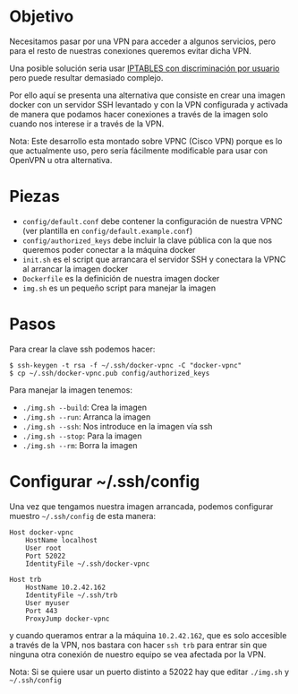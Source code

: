 # Objetivo

Necesitamos pasar por una VPN para acceder a algunos servicios, pero para el
resto de nuestras conexiones queremos evitar dicha VPN.

Una posible solución seria usar [IPTABLES con discriminación por usuario](https://www.niftiestsoftware.com/2011/08/28/making-all-network-traffic-for-a-linux-user-use-a-specific-network-interface/)
pero puede resultar demasiado complejo.

Por ello aquí se presenta una alternativa que consiste en crear una imagen
docker con un servidor SSH levantado y con la VPN configurada y activada
de manera que podamos hacer conexiones a través de la imagen solo cuando nos
interese ir a través de la VPN.

Nota: Este desarrollo esta montado sobre VPNC (Cisco VPN) porque es lo que
actualmente uso, pero sería fácilmente modificable para usar con OpenVPN
u otra alternativa.

# Piezas

* `config/default.conf` debe contener la configuración de nuestra VPNC
(ver plantilla en `config/default.example.conf`)
* `config/authorized_keys` debe incluir la clave pública con la que nos
queremos poder conectar a la máquina docker
* `init.sh` es el script que arrancara el servidor SSH y conectara la VPNC
al arrancar la imagen docker
* `Dockerfile` es la definición de nuestra imagen docker
* `img.sh` es un pequeño script para manejar la imagen

# Pasos

Para crear la clave ssh podemos hacer:

```
$ ssh-keygen -t rsa -f ~/.ssh/docker-vpnc -C "docker-vpnc"
$ cp ~/.ssh/docker-vpnc.pub config/authorized_keys
```

Para manejar la imagen tenemos:

* `./img.sh --build`: Crea la imagen
* `./img.sh --run`: Arranca la imagen
* `./img.sh --ssh`: Nos introduce en la imagen vía ssh
* `./img.sh --stop`: Para la imagen
* `./img.sh --rm`: Borra la imagen

# Configurar ~/.ssh/config

Una vez que tengamos nuestra imagen arrancada, podemos configurar muestro
`~/.ssh/config` de esta manera:

```
Host docker-vpnc
    HostName localhost
    User root
    Port 52022
    IdentityFile ~/.ssh/docker-vpnc

Host trb
    HostName 10.2.42.162
    IdentityFile ~/.ssh/trb
    User myuser
    Port 443
    ProxyJump docker-vpnc
```

y cuando queramos entrar a la máquina `10.2.42.162`, que es solo accesible a
través de la VPN, nos bastara con hacer `ssh trb` para entrar sin que ninguna
otra conexión de nuestro equipo se vea afectada por la VPN.


Nota: Si se quiere usar un puerto distinto a 52022 hay que editar `./img.sh`
y `~/.ssh/config`

